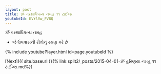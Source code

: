 ```yaml
---
layout: post
title: ૐ વરથાધિપત્ય નમહ ૧૧ ટાઈમ્સ
youtubeId: KVrlVw_PV8Q
---
```

 
 
 ૐ વરથાધિપત્ય નમહ  
 
 -  જે ઉપવાસની રીતોનું રક્ષણ કરે છે 
 
  
 
  
 
 
 
 
 
 


{% include youtubePlayer.html id=page.youtubeId %}
 
[Next]({{ site.baseurl }}{% link  split2/_posts/2015-04-01-ૐ હરિણયા નમહ ૧૧ ટાઈમ્સ.md%})
 
